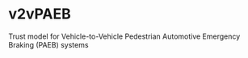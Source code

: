 # v2vPAEB
Trust model for Vehicle-to-Vehicle Pedestrian Automotive Emergency Braking (PAEB) systems 
